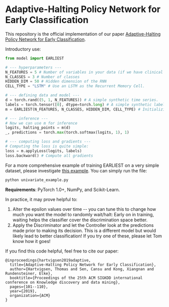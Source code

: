 # Adaptive-Halting Policy Network for Early Classification
This repository is the official implementation of our paper [Adaptive-Halting Policy Network for Early Classification](https://dl.acm.org/doi/10.1145/3394486.3403191?cid=99659453882).

Introductory use:
```python
from model import EARLIEST

# --- hyperparameters ---
N_FEATURES = 5 # Number of variables in your data (if we have clinical time series recording both heart rate and blood pressure, this would be a 2-dimensional time series, regardless of the number of timesteps)
N_CLASSES = 3 # Number of classes
HIDDEN_DIM = 50 # Hidden dimension of the RNN
CELL_TYPE = "LSTM" # Use an LSTM as the Recurrent Memory Cell.

# --- defining data and model ---
d = torch.rand((5, 1, N_FEATURES)) # A simple synthetic time series.
labels = torch.tensor([0], dtype=torch.long) # A simple synthetic label.
m = EARLIEST(N_FEATURES, N_CLASSES, HIDDEN_DIM, CELL_TYPE) # Initializing the model

# --- inference ---
# Now we can use m for inference
logits, halting_points = m(d)
_, predictions = torch.max(torch.softmax(logits, 1), 1)

# --- computing loss and gradients ---
# Computing the loss is quite simple:
loss = m.applyLoss(logits, labels)
loss.backward() # Compute all gradients
```

For a more comprehensive example of training EARLIEST on a very simple dataset, please investigate [this example](univariate_example.py).
You can simply run the file:
```bash
python univariate_example.py
```
**Requirements**: PyTorch 1.0+, NumPy, and Scikit-Learn.

In practice, it may prove helpful to:
1. Alter the epsilon values over time -- you can tune this to change how much you want the model to randomly wait/halt: Early on in training, waiting helps the classifier cover the discrimination space better.
2. Apply the Discriminator and let the Controller look at the predictions made
   prior to making its decision. This is a different model but would likely lead
   to better classification!
If you try one of these, please let Tom know how it goes!

If you find this code helpful, feel free to cite our paper:
```
@inproceedings{hartvigsen2019adaptive,
  title={Adaptive-Halting Policy Network for Early Classification},
  author={Hartvigsen, Thomas and Sen, Cansu and Kong, Xiangnan and Rundensteiner, Elke},
  booktitle={Proceedings of the 25th ACM SIGKDD international conference on Knowledge discovery and data mining},
  pages={101--110},
  year={2019},
  organization={ACM}
}
```
